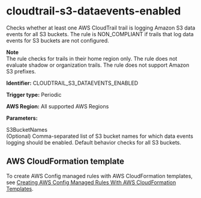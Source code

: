 # cloudtrail\-s3\-dataevents\-enabled<a name="cloudtrail-s3-dataevents-enabled"></a>

Checks whether at least one AWS CloudTrail trail is logging Amazon S3 data events for all S3 buckets\. The rule is NON\_COMPLIANT if trails that log data events for S3 buckets are not configured\.

**Note**  
The rule checks for trails in their home region only\. The rule does not evaluate shadow or organization trails\. The rule does not support Amazon S3 prefixes\.

**Identifier:** CLOUDTRAIL\_S3\_DATAEVENTS\_ENABLED

**Trigger type:** Periodic

**AWS Region:** All supported AWS Regions

**Parameters:**

 S3BucketNames  
\(Optional\) Comma\-separated list of S3 bucket names for which data events logging should be enabled\. Default behavior checks for all S3 buckets\.

## AWS CloudFormation template<a name="w24aac11c29c17c59c17"></a>

To create AWS Config managed rules with AWS CloudFormation templates, see [Creating AWS Config Managed Rules With AWS CloudFormation Templates](aws-config-managed-rules-cloudformation-templates.md)\.